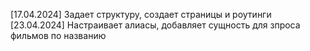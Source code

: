 [17.04.2024] Задает структуру, создает страницы и роутинги
[23.04.2024] Настраивает алиасы, добавляет сущность для зпроса фильмов по названию